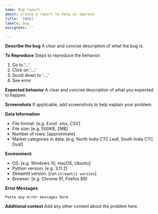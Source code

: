 ```yaml
---
name: Bug report
about: Create a report to help us improve
title: '[BUG] '
labels: bug
assignees: ''

---
```


**Describe the bug**
A clear and concise description of what the bug is.

**To Reproduce**
Steps to reproduce the behavior:
1. Go to '...'
2. Click on '....'
3. Scroll down to '....'
4. See error

**Expected behavior**
A clear and concise description of what you expected to happen.

**Screenshots**
If applicable, add screenshots to help explain your problem.

**Data Information**
- File format: [e.g. Excel .xlsx, CSV]
- File size: [e.g. 500KB, 2MB]
- Number of rows: [approximate]
- Market categories in data: [e.g. North India CTC Leaf, South India CTC Dust]

**Environment**
- OS: [e.g. Windows 10, macOS, Ubuntu]
- Python version: [e.g. 3.11.2]
- Streamlit version: [run `streamlit version`]
- Browser: [e.g. Chrome 91, Firefox 89]

**Error Messages**
```
Paste any error messages here
```

**Additional context**
Add any other context about the problem here.